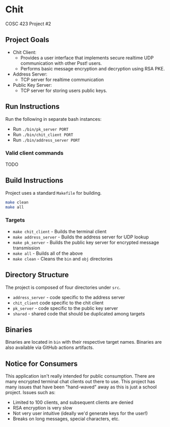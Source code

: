 # Chit

COSC 423 Project #2

## Project Goals

- Chit Client:
  - Provides a user interface that implements secure realtime UDP communication with other Psst! users.
  - Performs basic message encryption and decryption using RSA PKE.
- Address Server: 
  - TCP server for realtime communication
- Public Key Server:
  - TCP server for storing users public keys.

## Run Instructions

Run the following in separate bash instances:

- Run `./bin/pk_server PORT`
- Run `./bin/chit_client PORT`
- Run `./bin/address_server PORT`

### Valid client commands

TODO

## Build Instructions

Project uses a standard `Makefile` for building.

```bash
make clean
make all
```

### Targets

- `make chit_client` - Builds the terminal client
- `make address_server` - Builds the address server for UDP lookup
- `make pk_server` - Builds the public key server for encrypted message transmission
- `make all` - Builds all of the above
- `make clean` - Cleans the `bin` and `obj` directories

## Directory Structure

The project is composed of four directories under `src`. 

- `address_server` - code specific to the address server
- `chit_client` code specific to the chit client
- `pk_server` - code specific to the public key server
- `shared` - shared code that should be duplicated among targets

## Binaries

Binaries are located in `bin` with their respective target names. Binaries are also available via GitHub actions artifacts.

## Notice for Consumers

This application isn't really intended for public consumption. There are many encrypted terminal chat clients out there to use. This project has many issues that have been "hand-waved" away as this is just a school project. Issues such as:

- Limited to 100 clients, and subsequent clients are denied
- RSA encryption is very slow
- Not very user intuitive (ideally we'd generate keys for the user!)
- Breaks on long messages, special characters, etc.
